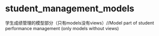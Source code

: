 # student_management_models
学生成绩管理的模型部分（只有models没有views）//Model part of student performance management (only models without views)

